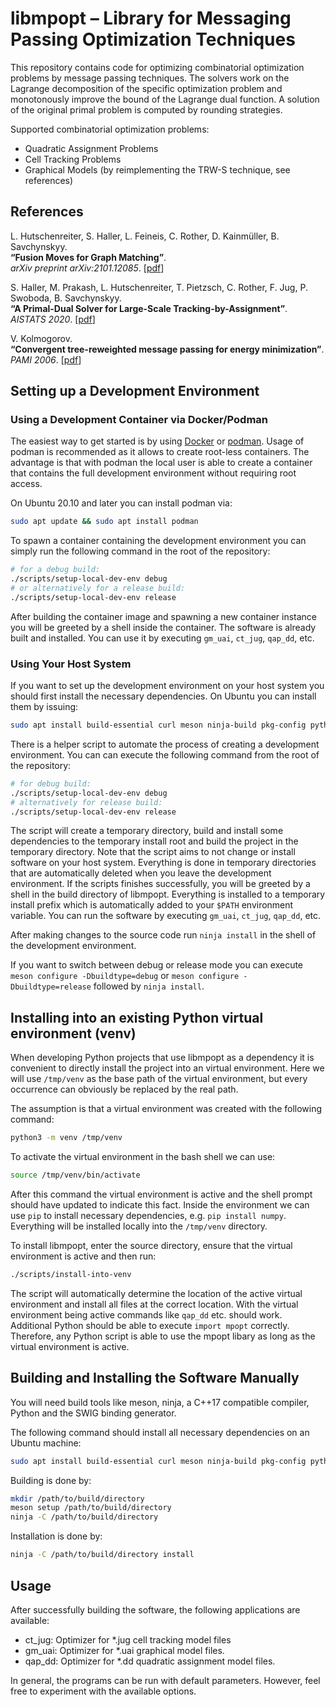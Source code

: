 # libmpopt – Library for Messaging Passing Optimization Techniques

This repository contains code for optimizing combinatorial optimization
problems by message passing techniques. The solvers work on the Lagrange
decomposition of the specific optimization problem and monotonously improve the
bound of the Lagrange dual function. A solution of the original primal problem
is computed by rounding strategies.

Supported combinatorial optimization problems:

  - Quadratic Assignment Problems
  - Cell Tracking Problems
  - Graphical Models (by reimplementing the TRW-S technique, see references)


## References

L. Hutschenreiter, S. Haller, L. Feineis, C. Rother, D. Kainmüller, B. Savchynskyy.\
**“Fusion Moves for Graph Matching”**.\
*arXiv preprint arXiv:2101.12085*. [[pdf][arxiv2021]]

S. Haller, M. Prakash, L. Hutschenreiter, T. Pietzsch, C. Rother, F. Jug, P. Swoboda, B. Savchynskyy.\
**“A Primal-Dual Solver for Large-Scale Tracking-by-Assignment”**.\
*AISTATS 2020*. [[pdf][aistats2020]]

V. Kolmogorov.\
**“Convergent tree-reweighted message passing for energy minimization”**.\
*PAMI 2006*. [[pdf][pami2006]]

[arxiv2021]: https://arxiv.org/pdf/2101.12085
[aistats2020]: https://hci.iwr.uni-heidelberg.de/vislearn/HTML/people/stefan_haller/pdf/A%20Primal-Dual%20Solver%20for%20Large-Scale%20Tracking-by-Assignment%20-%20AISTATS2020.pdf
[pami2006]: https://pub.ist.ac.at/~vnk/papers/trw_maxproduct_tr2.pdf


## Setting up a Development Environment

### Using a Development Container via Docker/Podman

The easiest way to get started is by using [Docker][docker] or
[podman][podman]. Usage of podman is recommended as it allows to create
root-less containers. The advantage is that with podman the local user is able
to create a container that contains the full development environment without
requiring root access.

[podman]: https://podman.io/
[docker]: https://www.docker.com/

On Ubuntu 20.10 and later you can install podman via:

```sh
sudo apt update && sudo apt install podman
```

To spawn a container containing the development environment you can simply run
the following command in the root of the repository:

```sh
# for a debug build:
./scripts/setup-local-dev-env debug
# or alternatively for a release build:
./scripts/setup-local-dev-env release
```

After building the container image and spawning a new container instance you
will be greeted by a shell inside the container. The software is already built
and installed. You can use it by executing `gm_uai`, `ct_jug`, `qap_dd`, etc.

### Using Your Host System

If you want to set up the development environment on your host system you
should first install the necessary dependencies. On Ubuntu you can install them
by issuing:

```sh
sudo apt install build-essential curl meson ninja-build pkg-config python3 python3-dev python3-numpy swig
```

There is a helper script to automate the process of creating a development
environment. You can can execute the following command from the root of the
repository:

```sh
# for debug build:
./scripts/setup-local-dev-env debug
# alternatively for release build:
./scripts/setup-local-dev-env release
```

The script will create a temporary directory, build and install some
dependencies to the temporary install root and build the project in the
temporary directory. Note that the script aims to not change or install
software on your host system. Everything is done in temporary directories that
are automatically deleted when you leave the development environment. If the
scripts finishes successfully, you will be greeted by a shell in the build
directory of libmpopt. Everything is installed to a temporary install prefix
which is automatically added to your `$PATH` environment variable. You can run
the software by executing `gm_uai`, `ct_jug`, `qap_dd`, etc.

After making changes to the source code run `ninja install` in the shell of the
development environment.

If you want to switch between debug or release mode you can execute `meson
configure -Dbuildtype=debug` or `meson configure -Dbuildtype=release` followed
by `ninja install`.


## Installing into an existing Python virtual environment (venv)

When developing Python projects that use libmpopt as a dependency it is
convenient to directly install the project into an virtual environment.
Here we will use `/tmp/venv` as the base path of the virtual environment, but
every occurrence can obviously be replaced by the real path.

The assumption is that a virtual environment was created with the following
command:

```sh
python3 -m venv /tmp/venv
```

To activate the virtual environment in the bash shell we can use:

```sh
source /tmp/venv/bin/activate
```

After this command the virtual environment is active and the shell prompt
should have updated to indicate this fact. Inside the environment we can use
`pip` to install necessary dependencies, e.g. `pip install numpy`. Everything
will be installed locally into the `/tmp/venv` directory.

To install libmpopt, enter the source directory, ensure that the virtual
environment is active and then run:

```sh
./scripts/install-into-venv
```

The script will automatically determine the location of the active virtual
environment and install all files at the correct location. With the virtual
environment being active commands like `qap_dd` etc. should work. Additional
Python should be able to execute `import mpopt` correctly. Therefore, any
Python script is able to use the mpopt libary as long as the virtual
environment is active.


## Building and Installing the Software Manually

You will need build tools like meson, ninja, a C++17 compatible compiler, Python
and the SWIG binding generator.

The following command should install all necessary dependencies on an Ubuntu machine:

```sh
sudo apt install build-essential curl meson ninja-build pkg-config python3 python3-dev python3-numpy swig
```

Building is done by:

```sh
mkdir /path/to/build/directory
meson setup /path/to/build/directory
ninja -C /path/to/build/directory
```

Installation is done by:

```sh
ninja -C /path/to/build/directory install
```
## Usage
After successfully building the software, the following applications are available:

- ct_jug:  Optimizer for *.jug cell tracking model files
- gm_uai:  Optimizer for *.uai graphical model files.
- qap_dd:  Optimizer for *.dd quadratic assignment model files.

In general, the programs can be run with default parameters. However, feel free to experiment with the available options.
